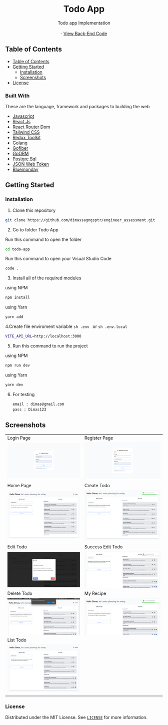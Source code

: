 <br />
<div align="center">
  <h1 align="center">Todo App</h1>

  <p align="center">
    Todo app Implementation
    <br />
    <br />
    ·
    <a href="https://github.com/dimassagngsptr/engineer_assessment/tree/backen-todo-app" target="_blank">View Back-End Code</a>
  </p>
</div>

## Table of Contents

- [Table of Contents](#table-of-contents)
- [Getting Started](#getting-started)
  - [Installation](#installation)
  - [Screenshots](#screenshots)
- [License](#license)



### Built With

These are the language, framework and packages to building the web

- [Javascript](https://nodejs.org/en)
- [React.Js](https://react.dev/)
- [React Router Dom](https://reactrouter.com/en/main)
- [Tailwind CSS](https://tailwindcss.com/)
- [Redux Toolkit](https://redux-toolkit.js.org/)
- [Golang](https://go.dev/)
- [Gofiber](https://gofiber.io/)
- [GoORM](https://gorm.io/)
- [Postgre Sql](https://www.postgresql.org/)
- [JSON Web Token](https://jwt.io/)
- [Bluemonday](https://github.com/microcosm-cc/bluemonday)

## Getting Started

### Installation

1. Clone this repository

```sh
git clone https://github.com/dimassagngsptr/engineer_assessment.git
```

2. Go to folder Todo App

Run this command to open the folder

```sh
cd todo-app
```

Run this command to open your Visual Studio Code

```sh
code .
```

3. Install all of the required modules

using NPM

```sh
npm install
```

using Yarn

```sh
yarn add
```

4.Create file enviroment variable `sh .env ` or `sh .env.local`

```sh
VITE_API_URL=http://localhost:3000
```

5. Run this command to run the project

using NPM

```sh
npm run dev
```

using Yarn

```sh
yarn dev
```

6. For testing
   ```sh
   email : dimas@gmail.com
   pass : Dimas123
   ```

## Screenshots

<table>
  <tr>
    <td>Login Page</td>
    <td>Register Page</td>
  </tr>
  <tr>
    <td><img src="/public/screenshoot/login-page.png"/></td>
    <td><img src="/public/screenshoot/register-page.png"/></td>
  </tr>
  <tr>
    <td>Home Page</td>
    <td>Create Todo</td>
  </tr>
  <tr>
    <td><img src="/public/screenshoot/home-paeg.png"
 /></td>
    <td><img src="/public/screenshoot/create-todo.png"/></td>
  </tr>
  <tr>
    <td>Edit Todo</td>
    <td>Success Edit Todo</td>
  </tr>
  <tr>
    <td><img src="/public/screenshoot/edit-todo.png" /></td>
    <td><img src="/public/screenshoot/success-edit-todo.png" /></td>
  </tr>
  <tr>
    <td>Delete Todo</td>
     <td>My Recipe</td>
  </tr>
  <tr>
    <td><img src="/public/screenshoot/delete-todo.png" /></td>
    <td><img src="/public/screenshoot/success-delete-todo.png" /></td>
  </tr>
  <tr>
    <td>List Todo</td>
  </tr>
  <tr>
     <td><img src="/public/screenshoot/filter-todo.png" /></td>
  </tr>
</table>



### License

Distributed under the MIT License. See [`LICENSE`](https://github.com/dimassagngsptr/engineer_assessment/blob/todo-app/LICENSE) for more information.

